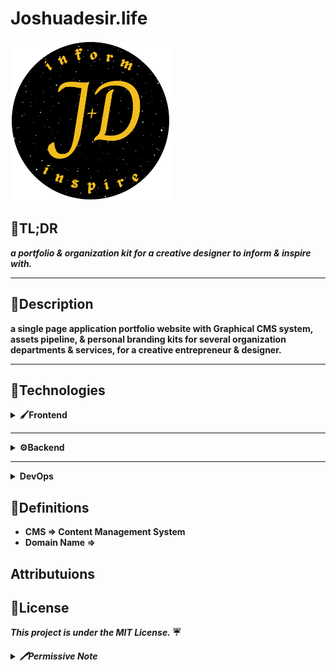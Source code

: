 <!-- ⚠️ This README has been generated from the file(s) "SCHEMA.md" ⚠️--><h1>Joshuadesir.life</h1>
<img src="./docs/_logo.png" height="256px" width="256px"/>
<h2>🔗TL;DR</h2>

_**a portfolio & organization kit for a creative designer to inform & inspire with.**_

--- 

<h2>📃Description</h2>

**a single page application portfolio website with Graphical CMS system, assets pipeline, & personal branding kits for several organization departments & services, for a creative entrepreneur & designer.**

---  

<h2>🧰Technologies</h2> 

<details>
 <summary><b>🖌️Frontend</summary>
</details>

--- 

<details>
 <summary><b>⚙️Backend</b></summary>
</details>

--- 

<details>
 <summary>DevOps</summary>
</details>
<h2>📙Definitions</h2>

 * **CMS** => Content Management System 
 * **Domain Name** => 
<h2>Attributuions</h2>


<h2>📃License</h2>

_**This project is under the MIT License.**_ ☔

<details>
 <summary><b><i>🖊️Permissive Note</i></b></summary>
 <b>Copyright ©️ 2021 Joshuadesir.life</b>
 <br>
  Permission is hereby granted, free of charge, to any person obtaining a copy of this software and associated documentation files (the “Software”), to deal in the Software without restriction, including without limitation the rights to use, copy, modify, merge, publish, distribute, sublicense, and/or sell copies of the Software, and to permit persons to whom the Software is furnished to do so, subject to the following conditions:
  
  The above copyright notice and this permission notice shall be included in all copies or substantial portions of the Software
    <br>

    THE SOFTWARE IS PROVIDED “AS IS”, WITHOUT WARRANTY OF ANY KIND, EXPRESS OR IMPLIED, INCLUDING BUT NOT LIMITED TO THE WARRANTIES OF MERCHANTABILITY, FITNESS FOR A PARTICULAR PURPOSE AND NONINFRINGEMENT. IN NO EVENT SHALL THE AUTHORS OR COPYRIGHT HOLDERS BE LIABLE FOR ANY CLAIM, DAMAGES OR OTHER LIABILITY, WHETHER IN AN ACTION OF CONTRACT, TORT OR OTHERWISE, ARISING FROM, OUT OF OR IN CONNECTION WITH THE SOFTWARE OR THE USE OR OTHER DEALINGS IN THE SOFTWARE.
    </b>
</details>